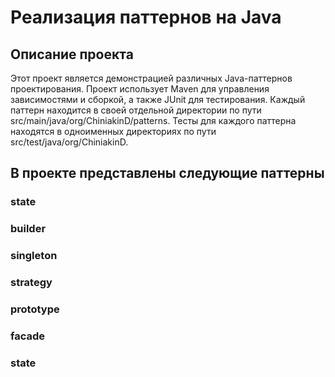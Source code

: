 # Реализация паттернов на Java

## Описание проекта

Этот проект является демонстрацией различных Java-паттернов проектирования.
Проект использует Maven для управления зависимостями и сборкой, а также JUnit для тестирования.
Каждый паттерн находится в своей отдельной директории по пути src/main/java/org/ChiniakinD/patterns.
Тесты для каждого паттерна находятся в одноименных директориях по пути  src/test/java/org/ChiniakinD.

## В проекте представлены следующие паттерны
### state
### builder 
### singleton 
### strategy 
### prototype 
### facade 
### state

